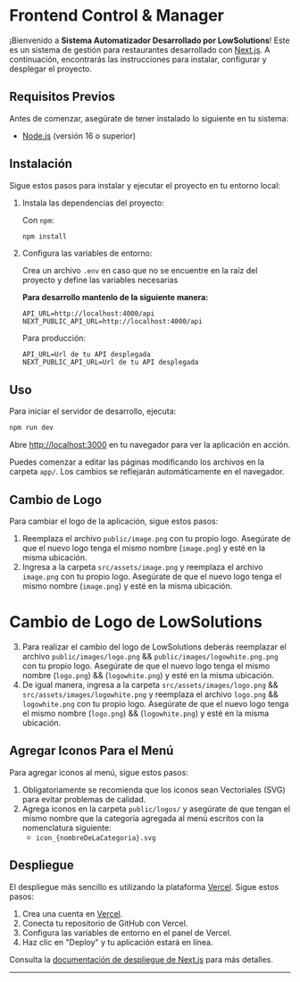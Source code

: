 # Frontend Control & Manager

¡Bienvenido a **Sistema Automatizador Desarrollado por LowSolutions**! Este es un sistema de gestión para restaurantes desarrollado con [Next.js](https://nextjs.org). A continuación, encontrarás las instrucciones para instalar, configurar y desplegar el proyecto.

## Requisitos Previos

Antes de comenzar, asegúrate de tener instalado lo siguiente en tu sistema:

- [Node.js](https://nodejs.org/) (versión 16 o superior)

## Instalación

Sigue estos pasos para instalar y ejecutar el proyecto en tu entorno local:

1. Instala las dependencias del proyecto:

    Con `npm`:

    ```bash
    npm install
    ```

2. Configura las variables de entorno:

    Crea un archivo `.env` en caso que no se encuentre en la raíz del proyecto y define las variables necesarias


    **Para desarrollo mantenlo de la siguiente manera:**

    ```env
    API_URL=http://localhost:4000/api
    NEXT_PUBLIC_API_URL=http://localhost:4000/api
    ```

    Para producción:

    ```env
    API_URL=Url de tu API desplegada
    NEXT_PUBLIC_API_URL=Url de tu API desplegada
    ```

## Uso

Para iniciar el servidor de desarrollo, ejecuta:

```bash
npm run dev
```

Abre [http://localhost:3000](http://localhost:3000) en tu navegador para ver la aplicación en acción.

Puedes comenzar a editar las páginas modificando los archivos en la carpeta `app/`. Los cambios se reflejarán automáticamente en el navegador.

## Cambio de Logo
Para cambiar el logo de la aplicación, sigue estos pasos:
1. Reemplaza el archivo `public/image.png` con tu propio logo. Asegúrate de que el nuevo logo tenga el mismo nombre (`image.png`) y esté en la misma ubicación.
2. Ingresa a la carpeta `src/assets/image.png` y reemplaza el archivo `image.png` con tu propio logo. Asegúrate de que el nuevo logo tenga el mismo nombre (`image.png`) y esté en la misma ubicación.

# Cambio de Logo de LowSolutions
3. Para realizar el cambio del logo de LowSolutions deberás reemplazar el archivo `public/images/logo.png` && `public/images/logowhite.png.png` con tu propio logo. Asegúrate de que el nuevo logo tenga el mismo nombre (`logo.png`) && (`logowhite.png`) y esté en la misma ubicación.
4. De igual manera, ingresa a la carpeta `src/assets/images/logo.png` && `src/assets/images/logowhite.png` y reemplaza el archivo `logo.png` && `logowhite.png` con tu propio logo. Asegúrate de que el nuevo logo tenga el mismo nombre (`logo.png`) && (`logowhite.png`) y esté en la misma ubicación.

## Agregar Iconos Para el Menú
Para agregar iconos al menú, sigue estos pasos:
1. Obligatoriamente se recomienda que los iconos sean Vectoriales (SVG) para evitar problemas de calidad.
2. Agrega iconos en la carpeta `public/logos/` y asegúrate de que tengan el mismo nombre que la categoria agregada al menú escritos con la nomenclatura siguiente:
    - `icon_{nombreDeLaCategoria}.svg`

## Despliegue

El despliegue más sencillo es utilizando la plataforma [Vercel](https://vercel.com/). Sigue estos pasos:

1. Crea una cuenta en [Vercel](https://vercel.com/).
2. Conecta tu repositorio de GitHub con Vercel.
3. Configura las variables de entorno en el panel de Vercel.
4. Haz clic en "Deploy" y tu aplicación estará en línea.

Consulta la [documentación de despliegue de Next.js](https://nextjs.org/docs/app/building-your-application/deploying) para más detalles.

---
